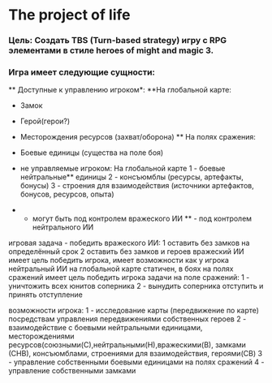 # The project of life

### Цель: Создать  TBS (Turn-based strategy) игру с RPG элементами в стиле heroes of might and magic 3.

### Игра имеет следующие сущности:
** Доступные к управлению игроком*:
**На глобальной карте:
* Замок
* Герой(герои?)
* Месторождения ресурсов (захват/оборона)
** На полях сражения:
* Боевые единицы (существа на поле боя)
* не управляемые игроком:
На глобальной карте
1 - боевые нейтральные** единицы
2 - консъюмблы (ресурсы, артефакты, бонусы)
3 - строения для взаимодействия (источники артефактов, бонусов, ресурсов, опыта)

* - могут быть под контролем вражеского ИИ
** - под контролем нейтрального ИИ

игровая задача - победить вражеского ИИ:
1 оставить без замков на определённый срок
2 оставить без замков и героев
вражеский ИИ имеет цель победить игрока, имеет возможности как у игрока
нейтральный ИИ на глобальной карте статичен, в боях на полях сражений имеет цель победить игрока
задачи на поле сражений:
1 - уничтожить всех юнитов соперника
2 - вынудить соперника отступить и принять отступление

возможности игрока:
1 - исследование карты (передвижение по карте) посредствам управления передвижениями собственных героев
2 - взаимодействие с боевыми нейтральными единицами, месторождениями ресурсов(союзными(С),нейтральными(Н),вражескими(В), замками (СНВ), консъюмблами, строениями для взаимодействия, героями(СВ)
3 - управление собственными боевыми единицами на полях сражений
4 - управление собственными замками
